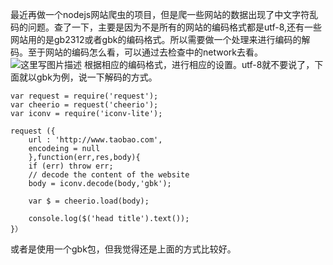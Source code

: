 最近再做一个nodejs网站爬虫的项目，但是爬一些网站的数据出现了中文字符乱码的问题。查了一下，主要是因为不是所有的网站的编码格式都是utf-8,还有一些网站用的是gb2312或者gbk的编码格式。所以需要做一个处理来进行编码的解码。至于网站的编码怎么看，可以通过去检查中的network去看。
![这里写图片描述](http://img.blog.csdn.net/20160416170259695)
根据相应的编码格式，进行相应的设置。utf-8就不要说了，下面就以gbk为例，说一下解码的方式。

```
var request = require('request');
var cheerio = request('cheerio');
var iconv = require('iconv-lite');

request ({
	url : 'http://www.taobao.com',
	encodeing = null
	},function(err,res,body){
	if (err) throw err;
	// decode the content of the website
	body = iconv.decode(body,'gbk');

	var $ = cheerio.load(body);

	console.log($('head title').text());
}）
```
或者是使用一个gbk包，但我觉得还是上面的方式比较好。